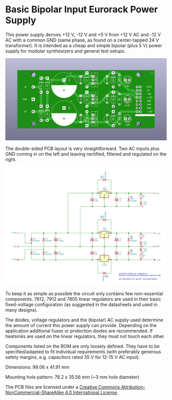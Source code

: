 # Basic Bipolar Input Eurorack Power Supply

This power supply derives +12 V, -12 V and +5 V from +12 V AC and -12 V AC with a common GND (same phase, as found on a center-tapped 24 V transformer). It is intended as a cheap and simple bipolar (plus 5 V) power supply for modular synthesizers and general test setups.

![Basic Bipolar Input Eurorack Power Supply: PCB](Renderings/basic-bipolar-input-eurorack-power-supply_F.png)

The double-sided PCB layout is very straightforward. Two AC inputs plus GND coming in on the left and leaving rectified, filtered and regulated on the right.

![Basic Bipolar Input Eurorack Power Supply: Schematic](Schematic/basic-bipolar-input-eurorack-power-supply.png)

To keep it as simple as possible the circuit only contains few non-essential components. 7812, 7912 and 7805 linear regulators are used in their basic fixed-voltage configuration (as suggested in the datasheets and used in many designs).

The diodes, voltage regulators and the (bipolar) AC supply used determine the amount of current this power supply can provide. Depending on the application additional fuses or protection diodes are recommended. If heatsinks are used on the linear regulators, they must not touch each other.

Components listed on the BOM are only loosely defined. They have to be specified/adapted to fit individual requirements (with preferably generous safety margins, e.g. capacitors rated 35 V for 12-15 V AC input).

Dimensions: 99.06 x 41.91 mm

Mounting hole pattern: 76.2 x 35.56 mm (~3 mm hole diameter)

The PCB files are licensed under a [Creative Commons Attribution-NonCommercial-ShareAlike 4.0 International License](https://creativecommons.org/licenses/by-nc-sa/4.0/).
